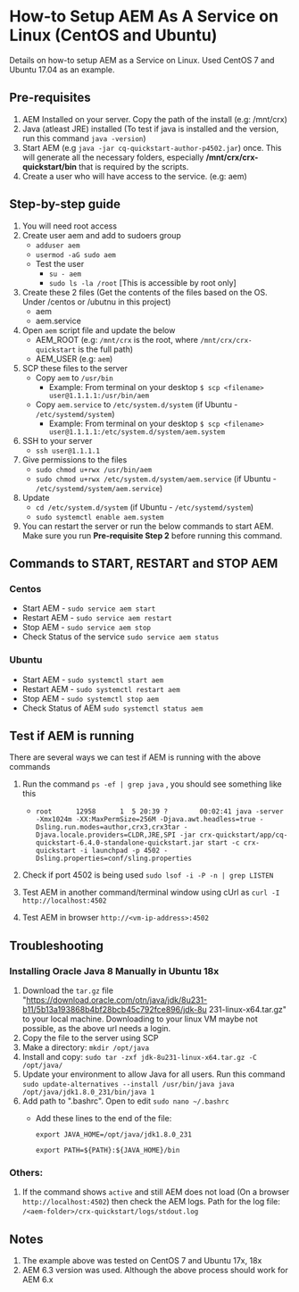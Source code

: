 # How-to Setup AEM As A Service on Linux (CentOS and Ubuntu)
Details on how-to setup AEM as a Service on Linux. Used CentOS 7 and Ubuntu 17.04 as an example.

## Pre-requisites
1. AEM Installed on your server. Copy the path of the install (e.g: /mnt/crx)
2. Java (atleast JRE) installed (To test if java is installed and the version, run this command `java -version`) 
3. Start AEM (e.g `java -jar cq-quickstart-author-p4502.jar`) once. This will generate all the necessary folders, especially **/mnt/crx/crx-quickstart/bin** that is required by the scripts.
4. Create a user who will have access to the service. (e.g: aem)

## Step-by-step guide
1. You will need root access
2. Create user aem and add to sudoers group
   * `adduser aem`   
   * `usermod -aG sudo aem`   
   * Test the user 
     * `su - aem`   
     * `sudo ls -la /root` [This is accessible by root only]
2. Create these 2 files (Get the contents of the files based on the OS. Under /centos or /ubutnu in this project)
   * aem
   * aem.service
3. Open `aem` script file and update the below
   * AEM_ROOT (e.g: `/mnt/crx` is the root, where `/mnt/crx/crx-quickstart` is the full path)
   * AEM_USER (e.g: `aem`) 
4. SCP these files to the server
   * Copy `aem` to `/usr/bin`
     * Example: From terminal on your desktop `$ scp <filename> user@1.1.1.1:/usr/bin/aem`
   * Copy `aem.service` to `/etc/system.d/system` (if Ubuntu - `/etc/systemd/system`)
     * Example: From terminal on your desktop `$ scp <filename> user@1.1.1.1:/etc/system.d/system/aem.system`
5. SSH to your server
   * `ssh user@1.1.1.1`
6. Give permissions to the files
   * `sudo chmod u+rwx /usr/bin/aem`
   * `sudo chmod u+rwx /etc/system.d/system/aem.service` (if Ubuntu - `/etc/systemd/system/aem.service`)
7. Update 
   * `cd /etc/system.d/system` (if Ubuntu - `/etc/systemd/system`)
   * `sudo systemctl enable aem.system`
8. You can restart the server or run the below commands to start AEM. Make sure you run **Pre-requisite Step 2** before running this command.

## Commands to START, RESTART and STOP AEM
### Centos
* Start AEM - `sudo service aem start`
* Restart AEM - `sudo service aem restart`
* Stop AEM - `sudo service aem stop`
* Check Status of the service `sudo service aem status`

### Ubuntu
* Start AEM - `sudo systemctl start aem`
* Restart AEM - `sudo systemctl restart aem`
* Stop AEM - `sudo systemctl stop aem`
* Check Status of AEM `sudo systemctl status aem`

## Test if AEM is running
There are several ways we can test if AEM is running with the above commands
1. Run the command `ps -ef | grep java` , you should see something like this
   * `root      12958      1  5 20:39 ?        00:02:41 java -server -Xmx1024m -XX:MaxPermSize=256M -Djava.awt.headless=true -Dsling.run.modes=author,crx3,crx3tar -Djava.locale.providers=CLDR,JRE,SPI -jar crx-quickstart/app/cq-quickstart-6.4.0-standalone-quickstart.jar start -c crx-quickstart -i launchpad -p 4502 -Dsling.properties=conf/sling.properties
`
2. Check if port 4502 is being used `sudo lsof -i -P -n | grep LISTEN` 

3. Test AEM in another command/terminal window using cUrl as `curl -I http://localhost:4502`

4. Test AEM in browser `http://<vm-ip-address>:4502` 

## Troubleshooting
### Installing Oracle Java 8 Manually in Ubuntu 18x
1. Download the `tar.gz` file "https://download.oracle.com/otn/java/jdk/8u231-b11/5b13a193868b4bf28bcb45c792fce896/jdk-8u 231-linux-x64.tar.gz" to your local machine. Downloading to your linux VM maybe not possible, as the above url needs a login.
2. Copy the file to the server using SCP
3. Make a directory: `mkdir /opt/java`
4. Install and copy: `sudo tar -zxf jdk-8u231-linux-x64.tar.gz -C /opt/java/`
5. Update your environment to allow Java for all users. Run this command `sudo update-alternatives --install /usr/bin/java java /opt/java/jdk1.8.0_231/bin/java 1`
6. Add path to ".bashrc". Open to edit `sudo nano ~/.bashrc`
   - Add these lines to the end of the file:
     
     `export JAVA_HOME=/opt/java/jdk1.8.0_231`
     
     `export PATH=${PATH}:${JAVA_HOME}/bin`

### Others:
1. If the command shows `active` and still AEM does not load (On a browser `http://localhost:4502`) then check the AEM logs. Path for the log file: `/<aem-folder>/crx-quickstart/logs/stdout.log` 

## Notes
1. The example above was tested on CentOS 7 and Ubuntu 17x, 18x
2. AEM 6.3 version was used. Although the above process should work for AEM 6.x
